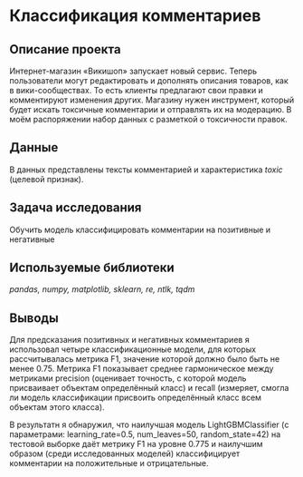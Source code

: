 # Классификация комментариев

## Описание проекта

Интернет-магазин «Викишоп» запускает новый сервис. Теперь пользователи могут редактировать и дополнять описания товаров, как в вики-сообществах. То есть клиенты предлагают свои правки и комментируют изменения других. Магазину нужен инструмент, который будет искать токсичные комментарии и отправлять их на модерацию. В моём распоряжении набор данных с разметкой о токсичности правок.

## Данные

В данных представлены тексты комментарией и характеристика *toxic* (целевой признак).

## Задача исследования

Обучить модель классифицировать комментарии на позитивные и негативные

## Используемые библиотеки

*pandas, numpy, matplotlib, sklearn, re, ntlk, tqdm*

## Выводы

Для предсказания позитивных и негативных комментариев я использовал четыре классификационные модели, для которых рассчитывалась метрика F1, значение которой должно было быть не менее 0.75. Метрика F1 показывает среднее гармоническое между метриками precision (оценивает точность, с которой модель присваивает объектам определённый класс) и recall (измеряет, смогла ли модель классификации присвоить определённый класс всем объектам этого класса).

В результатн я обнаружил, что наилучшая модель LightGBMClassifier (с параметрами: learning_rate=0.5, num_leaves=50, random_state=42) на тестовой выборке даёт метрику F1 на уровне 0.775 и наилучшим образом (среди исследованных моделей) классифицирует комментарии на положительные и отрицательные.
